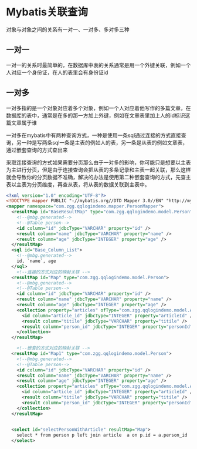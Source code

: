 # Mybatis关联查询

对象与对象之间的关系有一对一、一对多、多对多三种

## 一对一

一对一的关系时最简单的，在数据库中表的关系通常是用一个外键关联，例如一个人对应一个身份证，在人的表里会有身份证id



## 一对多

一对多指的是一个对象对应着多个对象，例如一个人对应着他写作的多篇文章，在数据库的表中，通常是在多的那一方加上外键，例如在文章表里加上人的id标识这篇文章属于谁

一对多在mybatis中有两种查询方式，一种是使用一条sql通过连接的方式直接查询，另一种是写两条sql一条是主表的例如人的表，另一条是从表的例如文章表，通过嵌套查询的方式查出来



采取连接查询的方式如果需要分页那么由于一对多的影响，你可能只是想要以主表为主进行分页，但是由于连接查询会把从表的多条记录和主表一起关联，那么这样就会导致你的分页数据不准确，解决的办法是使用第二种嵌套查询的方式，先查主表以主表为分页维度，再查从表，将从表的数据关联到主表中。



```xml
<?xml version="1.0" encoding="UTF-8"?>
<!DOCTYPE mapper PUBLIC "-//mybatis.org//DTD Mapper 3.0//EN" "http://mybatis.org/dtd/mybatis-3-mapper.dtd">
<mapper namespace="com.zgg.qqlogindemo.mapper.PersonMapper">
  <resultMap id="BaseResultMap" type="com.zgg.qqlogindemo.model.Person">
    <!--@mbg.generated-->
    <!--@Table person-->
    <id column="id" jdbcType="VARCHAR" property="id" />
    <result column="name" jdbcType="VARCHAR" property="name" />
    <result column="age" jdbcType="INTEGER" property="age" />
  </resultMap>
  <sql id="Base_Column_List">
    <!--@mbg.generated-->
    id, `name`, age
  </sql>
	<!--连接的方式对应的映射关联 -->
  <resultMap id="Map" type="com.zgg.qqlogindemo.model.Person">
    <!--@mbg.generated-->
    <!--@Table person-->
    <id column="id" jdbcType="VARCHAR" property="id" />
    <result column="name" jdbcType="VARCHAR" property="name" />
    <result column="age" jdbcType="INTEGER" property="age" />
    <collection property="articles" ofType="com.zgg.qqlogindemo.model.Article">
      <id column="article_id" jdbcType="INTEGER" property="articleId" />
      <result column="titile" jdbcType="VARCHAR" property="titile" />
      <result column="person_id" jdbcType="INTEGER" property="personId" />
    </collection>
  </resultMap>

	<!--嵌套的方式对应的映射关联 -->
  <resultMap id="Map1" type="com.zgg.qqlogindemo.model.Person">
    <!--@mbg.generated-->
    <!--@Table person-->
    <id column="id" jdbcType="VARCHAR" property="id" />
    <result column="name" jdbcType="VARCHAR" property="name" />
    <result column="age" jdbcType="INTEGER" property="age" />
    <collection property="articles" ofType="com.zgg.qqlogindemo.model.Article" select="selectArticle" column="id">
      <id column="article_id" jdbcType="INTEGER" property="articleId" />
      <result column="titile" jdbcType="VARCHAR" property="titile" />
      <result column="person_id" jdbcType="INTEGER" property="personId" />
    </collection>
  </resultMap>

	
  <select id="selectPersonWithArticle" resultMap="Map">
    select * from person p left join article  a on p.id = a.person_id
  </select>
```

